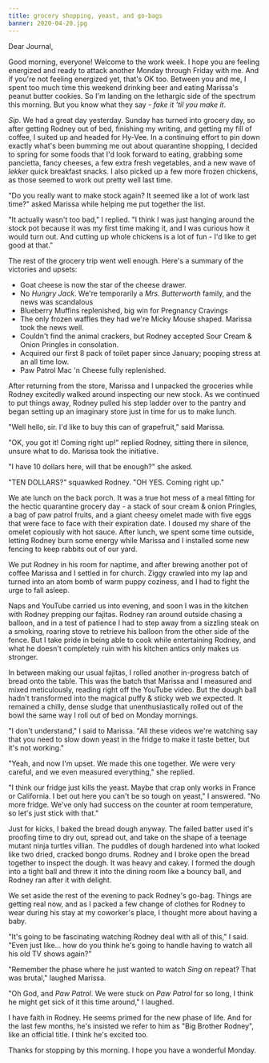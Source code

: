 ```yaml
---
title: grocery shopping, yeast, and go-bags
banner: 2020-04-20.jpg
---
```


Dear Journal,

Good morning, everyone!  Welcome to the work week.  I hope you are
feeling energized and ready to attack another Monday through Friday
with me.  And if you're not feeling energized yet, that's OK too.
Between you and me, I spent too much time this weekend drinking beer
and eating Marissa's peanut butter cookies.  So I'm landing on the
lethargic side of the spectrum this morning.  But you know what they
say - _fake it 'til you make it_.

_Sip_.  We had a great day yesterday.  Sunday has turned into grocery
day, so after getting Rodney out of bed, finishing my writing, and
getting my fill of coffee, I suited up and headed for Hy-Vee.  In a
continuing effort to pin down exactly what's been bumming me out about
quarantine shopping, I decided to spring for some foods that I'd look
forward to eating, grabbing some pancietta, fancy cheeses, a few extra
fresh vegetables, and a new wave of _lekker_ quick breakfast snacks.
I also picked up a few more frozen chickens, as those seemed to work
out pretty well last time.

"Do you really want to make stock again?  It seemed like a lot of work
last time?" asked Marissa while helping me put together the list.

"It actually wasn't too bad," I replied.  "I think I was just hanging
around the stock pot because it was my first time making it, and I was
curious how it would turn out.  And cutting up whole chickens is a lot
of fun - I'd like to get good at that."

The rest of the grocery trip went well enough.  Here's a summary of
the victories and upsets:

- Goat cheese is now the star of the cheese drawer.
- No _Hungry Jack_.  We're temporarily a _Mrs. Butterworth_ family,
  and the news was scandalous
- Blueberry Muffins replenished, big win for Pregnancy Cravings
- The only frozen waffles they had we're Micky Mouse shaped.  Marissa
  took the news well.
- Couldn't find the animal crackers, but Rodney accepted Sour Cream &
  Onion Pringles in consolation.
- Acquired our first 8 pack of toilet paper since January; pooping
  stress at an all time low.
- Paw Patrol Mac 'n Cheese fully replenished.

After returning from the store, Marissa and I unpacked the groceries
while Rodney excitedly walked around inspecting our new stock.  As we
continued to put things away, Rodney pulled his step ladder over to
the pantry and began setting up an imaginary store just in time for us
to make lunch.

"Well hello, sir.  I'd like to buy this can of grapefruit," said Marissa.

"OK, you got it!  Coming right up!" replied Rodney, sitting there in
silence, unsure what to do.  Marissa took the initiative.

"I have 10 dollars here, will that be enough?" she asked.

"TEN DOLLARS?" squawked Rodney.  "OH YES.  Coming right up."

We ate lunch on the back porch.  It was a true hot mess of a meal
fitting for the hectic quarantine grocery day - a stack of sour cream
& onion Pringles, a bag of paw patrol fruits, and a giant cheesy
omelet made with five eggs that were face to face with their
expiration date.  I doused my share of the omelet copiously with hot
sauce.  After lunch, we spent some time outside, letting Rodney burn
some energy while Marissa and I installed some new fencing to keep
rabbits out of our yard.

We put Rodney in his room for naptime, and after brewing another pot
of coffee Marissa and I settled in for church.  Ziggy crawled into my
lap and turned into an atom bomb of warm puppy coziness, and I had to
fight the urge to fall asleep.

Naps and YouTube carried us into evening, and soon I was in the
kitchen with Rodney prepping our fajitas.  Rodney ran around outside
chasing a balloon, and in a test of patience I had to step away from a
sizzling steak on a smoking, roaring stove to retrieve his balloon
from the other side of the fence.  But I take pride in being able to
cook while entertaining Rodney, and what he doesn't completely ruin
with his kitchen antics only makes us stronger.

In between making our usual fajitas, I rolled another in-progress
batch of bread onto the table.  This was the batch that Marissa and I
measured and mixed meticulously, reading right off the YouTube video.
But the dough ball hadn't transformed into the magical puffy & sticky
web we expected.  It remained a chilly, dense sludge that
unenthusiastically rolled out of the bowl the same way I roll out of
bed on Monday mornings.

"I don't understand," I said to Marissa.  "All these videos we're
watching say that you need to slow down yeast in the fridge to make it
taste better, but it's not working."

"Yeah, and now I'm upset.  We made this one together.  We were very
careful, and we even measured everything," she replied.

"I think our fridge just kills the yeast.  Maybe that crap only works
in France or California.  I bet out here you can't be so tough on
yeast," I answered.  "No more fridge.  We've only had success on the
counter at room temperature, so let's just stick with that."

Just for kicks, I baked the bread dough anyway.  The failed batter
used it's proofing time to dry out, spread out, and take on the shape
of a teenage mutant ninja turtles villian.  The puddles of dough
hardened into what looked like two dried, cracked bongo drums.  Rodney
and I broke open the bread together to inspect the dough.  It was
heavy and cakey.  I formed the dough into a tight ball and threw it
into the dining room like a bouncy ball, and Rodney ran after it with
delight.

We set aside the rest of the evening to pack Rodney's go-bag.  Things
are getting real now, and as I packed a few change of clothes for
Rodney to wear during his stay at my coworker's place, I thought more
about having a baby.

"It's going to be fascinating watching Rodney deal with all of this,"
I said.  "Even just like... how do you think he's going to handle
having to watch all his old TV shows again?"

"Remember the phase where he just wanted to watch _Sing_ on repeat?
That was brutal," laughed Marissa.

"Oh God, and _Paw Patrol_.  We were stuck on _Paw Patrol_ for so long,
I think he might get sick of it this time around," I laughed.

I have faith in Rodney.  He seems primed for the new phase of life.
And for the last few months, he's insisted we refer to him as "Big
Brother Rodney", like an official title.  I think he's excited too.

Thanks for stopping by this morning.  I hope you have a wonderful
Monday.

